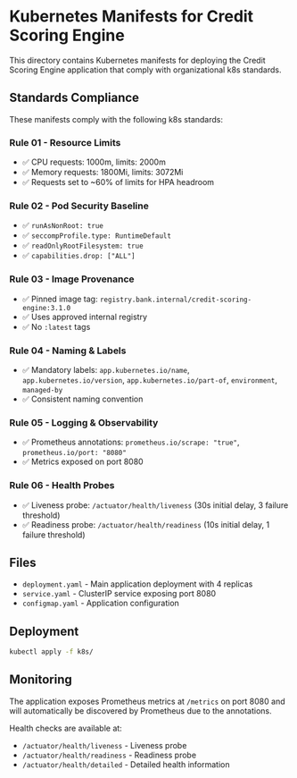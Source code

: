 # Kubernetes Manifests for Credit Scoring Engine

This directory contains Kubernetes manifests for deploying the Credit Scoring Engine application that comply with organizational k8s standards.

## Standards Compliance

These manifests comply with the following k8s standards:

### Rule 01 - Resource Limits
- ✅ CPU requests: 1000m, limits: 2000m
- ✅ Memory requests: 1800Mi, limits: 3072Mi
- ✅ Requests set to ~60% of limits for HPA headroom

### Rule 02 - Pod Security Baseline
- ✅ `runAsNonRoot: true`
- ✅ `seccompProfile.type: RuntimeDefault`
- ✅ `readOnlyRootFilesystem: true`
- ✅ `capabilities.drop: ["ALL"]`

### Rule 03 - Image Provenance
- ✅ Pinned image tag: `registry.bank.internal/credit-scoring-engine:3.1.0`
- ✅ Uses approved internal registry
- ✅ No `:latest` tags

### Rule 04 - Naming & Labels
- ✅ Mandatory labels: `app.kubernetes.io/name`, `app.kubernetes.io/version`, `app.kubernetes.io/part-of`, `environment`, `managed-by`
- ✅ Consistent naming convention

### Rule 05 - Logging & Observability
- ✅ Prometheus annotations: `prometheus.io/scrape: "true"`, `prometheus.io/port: "8080"`
- ✅ Metrics exposed on port 8080

### Rule 06 - Health Probes
- ✅ Liveness probe: `/actuator/health/liveness` (30s initial delay, 3 failure threshold)
- ✅ Readiness probe: `/actuator/health/readiness` (10s initial delay, 1 failure threshold)

## Files

- `deployment.yaml` - Main application deployment with 4 replicas
- `service.yaml` - ClusterIP service exposing port 8080
- `configmap.yaml` - Application configuration

## Deployment

```bash
kubectl apply -f k8s/
```

## Monitoring

The application exposes Prometheus metrics at `/metrics` on port 8080 and will automatically be discovered by Prometheus due to the annotations.

Health checks are available at:
- `/actuator/health/liveness` - Liveness probe
- `/actuator/health/readiness` - Readiness probe
- `/actuator/health/detailed` - Detailed health information
